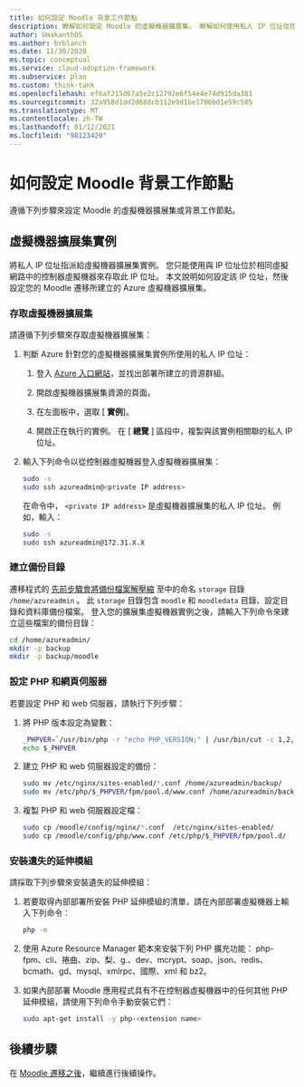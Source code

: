 ```yaml
---
title: 如何設定 Moodle 背景工作節點
description: 瞭解如何設定 Moodle 的虛擬機器擴展集。 瞭解如何使用私人 IP 位址從控制器存取擴展集。
author: UmakanthOS
ms.author: brblanch
ms.date: 11/30/2020
ms.topic: conceptual
ms.service: cloud-adoption-framework
ms.subservice: plan
ms.custom: think-tank
ms.openlocfilehash: ef6af215d67a5e2c12792e6f54e4e74d915da381
ms.sourcegitcommit: 32a958d1dd2d688cb112e9d1be1706bd1e59c505
ms.translationtype: MT
ms.contentlocale: zh-TW
ms.lasthandoff: 01/12/2021
ms.locfileid: "98123420"
---
```

# <a name="how-to-set-up-moodle-worker-nodes"></a>如何設定 Moodle 背景工作節點

遵循下列步驟來設定 Moodle 的虛擬機器擴展集或背景工作節點。

## <a name="virtual-machine-scale-set-instances"></a>虛擬機器擴展集實例

將私人 IP 位址指派給虛擬機器擴展集實例。 您只能使用與 IP 位址位於相同虛擬網路中的控制器虛擬機器來存取此 IP 位址。 本文說明如何設定該 IP 位址，然後設定您的 Moodle 遷移所建立的 Azure 虛擬機器擴展集。

### <a name="access-the-virtual-machine-scale-set"></a>存取虛擬機器擴展集

請遵循下列步驟來存取虛擬機器擴展集：

1. 判斷 Azure 針對您的虛擬機器擴展集實例所使用的私人 IP 位址：

   1. 登入 [Azure 入口網站](https://ms.portal.azure.com/#home)，並找出部署所建立的資源群組。

   1. 開啟虛擬機器擴展集資源的頁面。

   1. 在左面板中，選取 [ **實例**]。

   1. 開啟正在執行的實例。 在 [ **總覽** ] 區段中，複製與該實例相關聯的私人 IP 位址。

1. 輸入下列命令以從控制器虛擬機器登入虛擬機器擴展集：

   ```bash
   sudo -s
   sudo ssh azureadmin@<private IP address>
   ```

   在命令中， `<private IP address>` 是虛擬機器擴展集的私人 IP 位址。 例如，輸入：

   ```bash
   sudo -s
   sudo ssh azureadmin@172.31.X.X
   ```

### <a name="create-a-backup-directory"></a>建立備份目錄

遷移程式的 [先前步驟會將備份檔案解壓縮](./migration-start.md#back-up-the-current-configuration) 至中的命名 `storage` 目錄 `/home/azureadmin` 。 此 `storage` 目錄包含 `moodle` 和 `moodledata` 目錄、設定目錄和資料庫備份檔案。 登入您的擴展集虛擬機器實例之後，請輸入下列命令來建立這些檔案的備份目錄：

```bash
cd /home/azureadmin/
mkdir -p backup
mkdir -p backup/moodle
```

### <a name="configure-the-php-and-web-server"></a>設定 PHP 和網頁伺服器
若要設定 PHP 和 web 伺服器，請執行下列步驟：

1. 將 PHP 版本設定為變數：

   ```bash
   _PHPVER=`/usr/bin/php -r "echo PHP_VERSION;" | /usr/bin/cut -c 1,2,3`
   echo $_PHPVER
   ```

1. 建立 PHP 和 web 伺服器設定的備份：

   ```bash
   sudo mv /etc/nginx/sites-enabled/*.conf /home/azureadmin/backup/
   sudo mv /etc/php/$_PHPVER/fpm/pool.d/www.conf /home/azureadmin/backup/www.conf  
   ```

1. 複製 PHP 和 web 伺服器設定檔：

   ```bash
   sudo cp /moodle/config/nginx/*.conf  /etc/nginx/sites-enabled/
   sudo cp /moodle/config/php/www.conf /etc/php/$_PHPVER/fpm/pool.d/
   ```

### <a name="install-missing-extensions"></a>安裝遺失的延伸模組

請採取下列步驟來安裝遺失的延伸模組：

1. 若要取得內部部署所安裝 PHP 延伸模組的清單，請在內部部署虛擬機器上輸入下列命令：

   ```bash
   php -m
   ```

1. 使用 Azure Resource Manager 範本來安裝下列 PHP 擴充功能： php-fpm、cli、捲曲、zip、梨、g.、dev、mcrypt、soap、json、redis、bcmath、gd、mysql、xmlrpc、國際、xml 和 bz2。

1. 如果內部部署 Moodle 應用程式具有不在控制器虛擬機器中的任何其他 PHP 延伸模組，請使用下列命令手動安裝它們：

   ```bash
   sudo apt-get install -y php-<extension name>
   ```

## <a name="next-steps"></a>後續步驟

在 [Moodle 遷移之後](./migration-post.md)，繼續進行後續操作。
